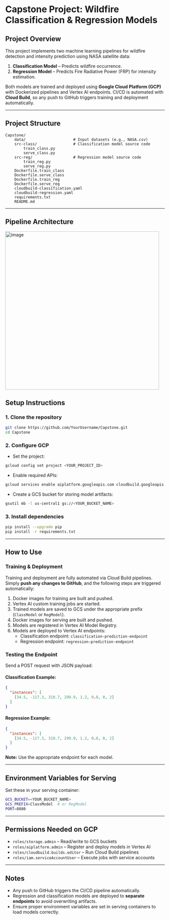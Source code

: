 # Capstone Project: Wildfire Classification & Regression Models

## Project Overview
This project implements two machine learning pipelines for wildfire detection and intensity prediction using NASA satellite data:

1. **Classification Model** – Predicts wildfire occurrence.
2. **Regression Model** – Predicts Fire Radiative Power (FRP) for intensity estimation.

Both models are trained and deployed using **Google Cloud Platform (GCP)** with Dockerized pipelines and Vertex AI endpoints. CI/CD is automated with **Cloud Build**, so any push to GitHub triggers training and deployment automatically.

---

## Project Structure

```text
Capstone/
    data/                     # Input datasets (e.g., NASA.csv)
    src-class/                # Classification model source code
        train_class.py
        serve_class.py
    src-reg/                  # Regression model source code
        train_reg.py
        serve_reg.py
    Dockerfile.train_class
    Dockerfile.serve_class
    Dockerfile.train_reg
    Dockerfile.serve_reg
    cloudbuild-classification.yaml
    cloudbuild-regression.yaml
    requirements.txt
    README.md
```

---
## Pipeline Architecture

<img width="486" height="500" alt="image" src="https://github.com/user-attachments/assets/c2fb1f48-cff7-4e56-8a3b-584a7a853b3c" />

## Setup Instructions

### 1. Clone the repository
```bash
git clone https://github.com/YourUsername/Capstone.git
cd Capstone
```

### 2. Configure GCP
- Set the project:
```bash
gcloud config set project <YOUR_PROJECT_ID>
```
- Enable required APIs:
```bash
gcloud services enable aiplatform.googleapis.com cloudbuild.googleapis.com storage.googleapis.com
```
- Create a GCS bucket for storing model artifacts:
```bash
gsutil mb -l us-central1 gs://<YOUR_BUCKET_NAME>
```

### 3. Install dependencies
```bash
pip install --upgrade pip
pip install -r requirements.txt
```

---

## How to Use

### Training & Deployment
Training and deployment are fully automated via Cloud Build pipelines. Simply **push any changes to GitHub**, and the following steps are triggered automatically:

1. Docker images for training are built and pushed.
2. Vertex AI custom training jobs are started.
3. Trained models are saved to GCS under the appropriate prefix (`ClassModel` or `RegModel`).
4. Docker images for serving are built and pushed.
5. Models are registered in Vertex AI Model Registry.
6. Models are deployed to Vertex AI endpoints:
   - Classification endpoint: `classification-prediction-endpoint`
   - Regression endpoint: `regression-prediction-endpoint`

### Testing the Endpoint
Send a POST request with JSON payload:

#### Classification Example:
```json
{
  "instances": [
    [34.5, -117.3, 310.7, 299.9, 1.2, 0.8, 0, 2]
  ]
}
```

#### Regression Example:
```json
{
  "instances": [
    [34.5, -117.3, 310.7, 299.9, 1.2, 0.8, 0, 2]
  ]
}
```

**Note:** Use the appropriate endpoint for each model.

---

## Environment Variables for Serving
Set these in your serving container:

```bash
GCS_BUCKET=<YOUR_BUCKET_NAME>
GCS_PREFIX=ClassModel  # or RegModel
PORT=8080
```

---

## Permissions Needed on GCP
- `roles/storage.admin` – Read/write to GCS buckets
- `roles/aiplatform.admin` – Register and deploy models in Vertex AI
- `roles/cloudbuild.builds.editor` – Run Cloud Build pipelines
- `roles/iam.serviceAccountUser` – Execute jobs with service accounts

---

## Notes
- Any push to GitHub triggers the CI/CD pipeline automatically.
- Regression and classification models are deployed to **separate endpoints** to avoid overwriting artifacts.
- Ensure proper environment variables are set in serving containers to load models correctly.


